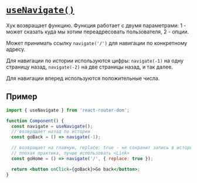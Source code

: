 # [`useNavigate()`](../index.md)

Хук возвращает функцию. Функция работает с двумя параметрами: 1 - может сказать куда мы хотим переадресовать пользователя, 2 - опции.

Может принимать ссылку `navigate('/')` для навигации по конкретному адресу.

Для навигации по истории используются цифры: `navigate(-1)` на одну страницу назад, `navigate(-2)` на две страницы назад, и так далее.

Для навигации вперед используются положительные числа.

## Пример

```jsx
import { useNavigate } from 'react-router-dom';

function Component() {
  const navigate = useNavigate();
  // возвращает назад по истории
  const goBack = () => navigate(-1);

  // возвращает на главную, replace: true - не сохранит запись в истории
  // плохая практика, лучше использовать <Link>
  const goHome = () => navigate('/', { replace: true });

  return <button onClick={goBack}>Go back</button>;
}
```
